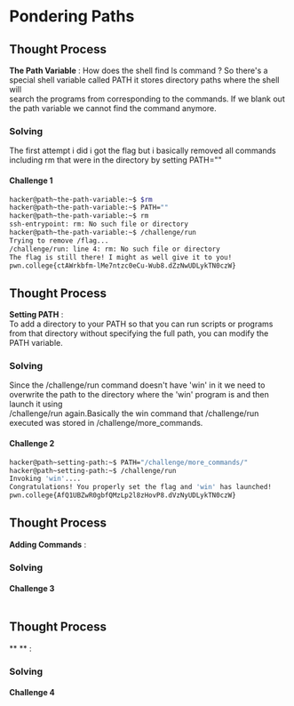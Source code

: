 # Pondering Paths 

## Thought Process 
**The Path Variable** : How does the shell find ls command ? So there's a special shell variable called PATH it stores directory paths where the shell will <br>
search the programs from corresponding to the commands. If we blank out the path variable we cannot find the command anymore. 

### Solving 
The first attempt i did i got the flag but i basically removed all commands including rm that were in the directory by setting PATH="" <br>
#### Challenge 1
```bash
hacker@path~the-path-variable:~$ $rm
hacker@path~the-path-variable:~$ PATH=""
hacker@path~the-path-variable:~$ rm
ssh-entrypoint: rm: No such file or directory
hacker@path~the-path-variable:~$ /challenge/run
Trying to remove /flag...
/challenge/run: line 4: rm: No such file or directory
The flag is still there! I might as well give it to you!
pwn.college{ctAWrkbfm-lMe7ntzc0eCu-Wub8.dZzNwUDLykTN0czW}
```
## Thought Process 
**Setting PATH** :  
To add a directory to your PATH so that you can run scripts or programs from that directory without specifying the full path, you can modify the PATH variable.<br>


### Solving 
Since the /challenge/run command doesn't have 'win' in it we need to overwrite the path to the directory where the 'win' program is and then launch it using <br>
/challenge/run again.Basically the win command that /challenge/run executed was stored in /challenge/more_commands.
#### Challenge 2
```bash
hacker@path~setting-path:~$ PATH="/challenge/more_commands/"
hacker@path~setting-path:~$ /challenge/run
Invoking 'win'....
Congratulations! You properly set the flag and 'win' has launched!
pwn.college{AfQ1UBZwR0gbfQMzLp2l8zHovP8.dVzNyUDLykTN0czW}
```
## Thought Process 
**Adding Commands** : 

### Solving 

#### Challenge 3
```bash

```
## Thought Process 
** ** : 

### Solving 

#### Challenge 4
```bash

```

